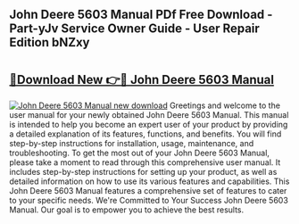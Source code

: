 ## John Deere 5603 Manual PDf Free Download - Part-yJv Service Owner Guide - User Repair Edition bNZxy

# <h2><a href="http://bc92164.oget.top/?id=John+Deere+5603+Manual">🔗Download New 👉🔴 John Deere 5603 Manual</a></h2>

[![John Deere 5603 Manual new download](https://i.imgur.com/5g1atiW.png)](http://bc92164.oget.top/?id=John+Deere+5603+Manual)
Greetings and welcome to the user manual for your newly obtained John Deere 5603 Manual. This manual is intended to help you become an expert user of your product by providing a detailed explanation of its features, functions, and benefits. You will find step-by-step instructions for installation, usage, maintenance, and troubleshooting. To get the most out of your John Deere 5603 Manual, please take a moment to read through this comprehensive user manual. It includes step-by-step instructions for setting up your product, as well as detailed information on how to use its various features and capabilities. This John Deere 5603 Manual features a comprehensive set of features to cater to your specific needs. We're Committed to Your Success John Deere 5603 Manual. Our goal is to empower you to achieve the best results.
